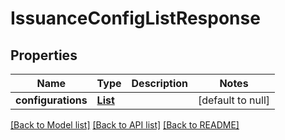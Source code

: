 # IssuanceConfigListResponse

## Properties

| Name               | Type                                 | Description | Notes             |
| ------------------ | ------------------------------------ | ----------- | ----------------- |
| **configurations** | [**List**](IssuanceConfigMiniDto.md) |             | [default to null] |

[[Back to Model list]](../README.md#documentation-for-models) [[Back to API list]](../README.md#documentation-for-api-endpoints) [[Back to README]](../README.md)
